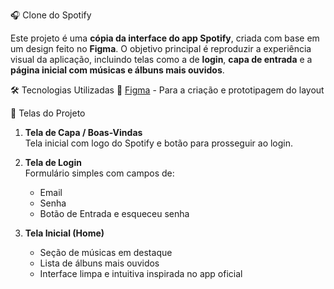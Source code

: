 🎧 Clone do Spotify 

Este projeto é uma **cópia da interface do app Spotify**, criada com base em um design feito no **Figma**. O objetivo principal é reproduzir a experiência visual da aplicação, incluindo telas como a de **login**, **capa de entrada** e a **página inicial com músicas e álbuns mais ouvidos**.

🛠️ Tecnologias Utilizadas
🎨 [Figma](https://figma.com/) - Para a criação e prototipagem do layout

📸 Telas do Projeto
1. **Tela de Capa / Boas-Vindas**  
   Tela inicial com logo do Spotify e botão para prosseguir ao login.

2. **Tela de Login**  
   Formulário simples com campos de:
   - Email
   - Senha
   - Botão de Entrada e esqueceu senha

3. **Tela Inicial (Home)**  
   - Seção de músicas em destaque  
   - Lista de álbuns mais ouvidos  
   - Interface limpa e intuitiva inspirada no app oficial

